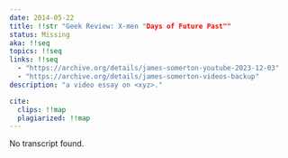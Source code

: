 ```yaml
---
date: 2014-05-22
title: !!str "Geek Review: X-men "Days of Future Past""
status: Missing
aka: !!seq
topics: !!seq
links: !!seq
  - "https://archive.org/details/james-somerton-youtube-2023-12-03"
  - "https://archive.org/details/james-somerton-videos-backup"
description: "a video essay on <xyz>."

cite:
  clips: !!map
  plagiarized: !!map
---
```

No transcript found.